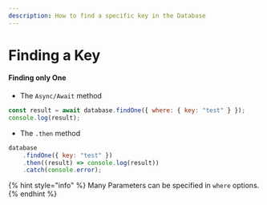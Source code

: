 ```yaml
---
description: How to find a specific key in the Database
---
```


# Finding a Key

#### Finding only One

* The `Async/Await` method

```javascript
const result = await database.findOne({ where: { key: "test" } });
console.log(result);
```

* The `.then` method

```javascript
database
    .findOne({ key: "test" })
    .then((result) => console.log(result))
    .catch(console.error);
```

{% hint style="info" %}
Many Parameters can be specified in `where` options.
{% endhint %}

